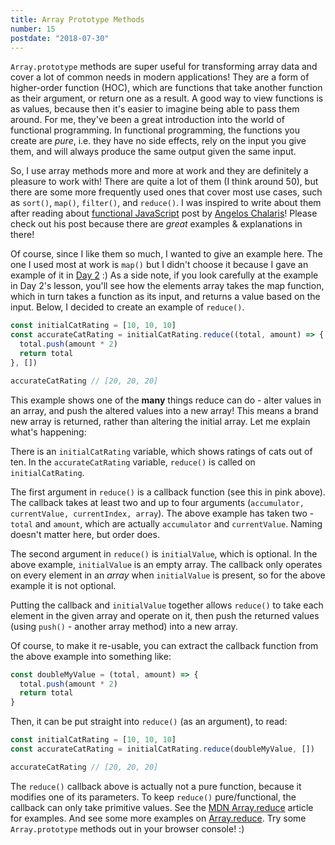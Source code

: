 ```yaml
---
title: Array Prototype Methods
number: 15
postdate: "2018-07-30"
---
```


`Array.prototype` methods are super useful for transforming array data and cover a lot of common needs in modern applications! They are a form of higher-order function (HOC), which are functions that take another function as their argument, or return one as a result. A good way to view functions is as values, because then it's easier to imagine being able to pass them around. For me, they've been a great introduction into the world of functional programming. In functional programming, the functions you create are _pure_, i.e. they have no side effects, rely on the input you give them, and will always produce the same output given the same input.

So, I use array methods more and more at work and they are definitely a pleasure to work with! There are quite a lot of them (I think around 50), but there are some more frequently used ones that cover most use cases, such as `sort()`, `map()`, `filter()`, and `reduce()`. I was inspired to write about them after reading about [functional JavaScript](https://hackernoon.com/a-quick-introduction-to-functional-javascript-7e6fe520e7fa) post by [Angelos Chalaris](https://twitter.com/chalarangelo)! Please check out his post because there are _great_ examples & explanations in there!

Of course, since I like them so much, I wanted to give an example here. The one I used most at work is `map()` but I didn't choose it because I gave an example of it in [Day 2](/learn/arrow-functions) :) As a side note, if you look carefully at the example in Day 2's lesson, you'll see how the elements array takes the map function, which in turn takes a function as its input, and returns a value based on the input. Below, I decided to create an example of `reduce()`.

```js
const initialCatRating = [10, 10, 10]
const accurateCatRating = initialCatRating.reduce((total, amount) => {
  total.push(amount * 2)
  return total
}, [])

accurateCatRating // [20, 20, 20]
```

This example shows one of the **many** things reduce can do - alter values in an array, and push the altered values into a new array! This means a brand new array is returned, rather than altering the initial array. Let me explain what's happening:

There is an `initialCatRating` variable, which shows ratings of cats out of ten. In the `accurateCatRating` variable, `reduce()` is called on `initialCatRating`.

The first argument in `reduce()` is a callback function (see this in <span class="text__highlight">pink</span> above). The callback takes at least two and up to four arguments (`accumulator, currentValue, currentIndex, array`). The above example has taken two - `total` and `amount`, which are actually `accumulator` and `currentValue`. Naming doesn't matter here, but order does.

The second argument in `reduce()` is `initialValue`, which is optional. In the above example, `initialValue` is an empty array. The callback only operates on every element in an _array_ when `initialValue` is present, so for the above example it is not optional.

Putting the callback and `initialValue` together allows `reduce()` to take each element in the given array and operate on it, then push the returned values (using `push()` - another array method) into a new array.

Of course, to make it re-usable, you can extract the callback function from the above example into something like:

```js
const doubleMyValue = (total, amount) => {
  total.push(amount * 2)
  return total
}
```

Then, it can be put straight into `reduce()` (as an argument), to read:

```js
const initialCatRating = [10, 10, 10]
const accurateCatRating = initialCatRating.reduce(doubleMyValue, [])

accurateCatRating // [20, 20, 20]
```

The `reduce()` callback above is actually not a pure function, because it modifies one of its parameters. To keep `reduce()` pure/functional, the callback can only take primitive values. See the [MDN Array.reduce](https://developer.mozilla.org/en-US/docs/Web/JavaScript/Reference/Global_Objects/Array/Reduce) article for examples. And see some more examples on [Array.reduce](https://medium.freecodecamp.org/reduce-f47a7da511a9). Try some `Array.prototype` methods out in your browser console! :)
